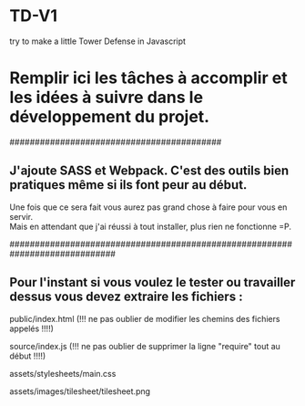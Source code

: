 ﻿# TD-V1
try to make a little Tower Defense in Javascript

# Remplir ici les tâches à accomplir et les idées à suivre dans le développement du projet.
##########################################    




## J'ajoute SASS et Webpack. C'est des outils bien pratiques même si ils font peur au début.  
Une fois que ce sera fait vous aurez pas grand chose à faire pour vous en servir.  
Mais en attendant que j'ai réussi à tout installer, plus rien ne fonctionne =P.  



#############################################################################  
## Pour l'instant si vous voulez le tester ou travailler dessus vous devez extraire les fichiers :        

  public/index.html (!!! ne pas oublier de modifier les chemins des fichiers appelés !!!!)  
  
  source/index.js (!!! ne pas oublier de supprimer la ligne "require" tout au début !!!!)  
  
  assets/stylesheets/main.css   
  
  assets/images/tilesheet/tilesheet.png    
  
  
